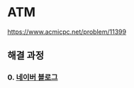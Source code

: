 # ATM
https://www.acmicpc.net/problem/11399
## 해결 과정
### 0. [네이버 블로그](https://blog.naver.com/alsrua7222/222674789723)
